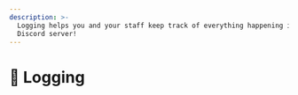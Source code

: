 ```yaml
---
description: >-
  Logging helps you and your staff keep track of everything happening in your
  Discord server!
---
```


# 💬 Logging

